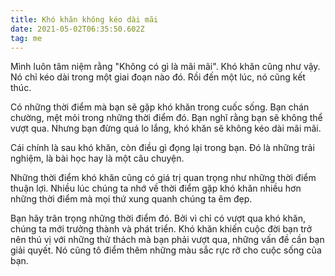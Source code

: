 ```yaml
---
title: Khó khăn không kéo dài mãi
date: 2021-05-02T06:35:50.602Z
tag: me
---
```

Mình luôn tâm niệm rằng "Không có gì là mãi mãi". Khó khăn cũng như vậy. Nó chỉ kéo dài trong một giai đoạn nào đó. Rồi đến một lúc, nó cũng kết thúc.

Có những thời điểm mà bạn sẽ gặp khó khăn trong cuốc sống. Bạn chán chường, mệt mỏi trong những thời điểm đó. Bạn nghĩ rằng bạn sẽ không thể vượt qua. Nhưng bạn đừng quá lo lắng, khó khăn sẽ không kéo dài mãi mãi.

Cái chính là sau khó khăn, còn điều gì đọng lại trong bạn. Đó là những trải nghiệm, là bài học hay là một câu chuyện. 

Những thời điểm khó khăn cũng có giá trị quan trọng như những thời điểm thuận lợi. Nhiều lúc chúng ta nhớ về thời điểm gặp khó khăn nhiều hơn những thời điểm mà mọi thứ xung quanh chúng ta êm đẹp. 

Bạn hãy trân trọng những thời điểm đó. Bởi vì chỉ có vượt qua khó khăn, chúng ta mới trưởng thành và phát triển. Khó khăn khiến cuộc đời bạn trở nên thú vị với những thử thách mà bạn phải vượt qua, những vấn đề cần bạn giải quyết. Nó cũng tô điểm thêm những màu sắc rực rỡ cho cuộc sống của bạn.